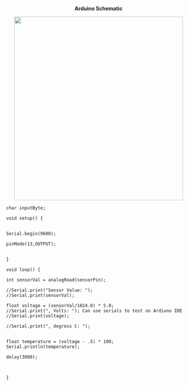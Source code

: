 **<p align="center">Arduino Schematic</p>**

                                          
                                          
                                          
                     


  <p align="center">   <img width="460" height="500" src="https://github.com/AminHosseinTehrani/RoomTemperature/assets/112990793/67697379-f9e2-444c-9c62-092e2ebe0c09" 
</p>



                                   
                                  
  ```   const int sensorPin = A0;
char inputByte;

void setup() {
  

Serial.begin(9600);

pinMode(13,OUTPUT);


}

void loop() {

int sensorVal = analogRead(sensorPin);

//Serial.print("Sensor Value: ");
//Serial.print(sensorVal);

float voltage = (sensorVal/1024.0) * 5.0;
//Serial.print(", Volts: "); Can use serials to test on Ardiuno IDE
//Serial.print(voltage);

//Serial.print(", degress C: ");


float temperature = (voltage - .5) * 100;
Serial.println(temperature);

delay(3000);



}

